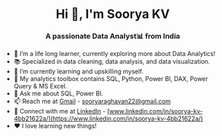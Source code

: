 <h1 align="center">Hi 👋, I'm Soorya KV</h1>
<h3 align="center">A passionate Data Analyst📊 from India</h3>

- 🔭 I’m a life long learner, currently exploring more about Data Analytics!
- 📚 Specialized in data cleaning, data analysis, and data visualization.
- 🌱 I’m currently learning and upskilling myself.
- 🧰 My analytics toolbox contains SQL, Python, Power BI, DAX, Power Query & MS Excel.
- 💬 Ask me about SQL, Power BI.
- 📫 Reach me at [Gmail](mailto:sooryaraghavan22@gmail.com) - [sooryaraghavan22@gmail.com](mailto:sooryaraghavan22@gmail.com)
- 🔗 Connect with me at [LinkedIn](https://www.linkedin.com/in/soorya-kv-4bb21622a/) - [www.linkedin.com/in/soorya-kv-4bb21622a/](https://www.linkedin.com/in/soorya-kv-4bb21622a/)
- ❤️ I love learning new things!
<p align="left"></p>
